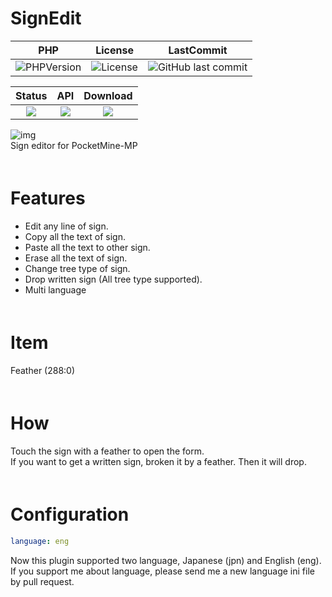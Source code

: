 # SignEdit
|PHP|License|LastCommit|
|:---:|:---:|:---:|
|![PHPVersion](https://img.shields.io/badge/PHP-v8.0-blue?style=flat-square)|![License](https://img.shields.io/github/license/boymelancholy/SignEdit?color=green&style=flat-square)|![GitHub last commit](https://img.shields.io/github/last-commit/boymelancholy/SignEdit?color=purple&style=flat-square)|  

|Status|API|Download|
|:---:|:---:|:---:|
|[![](https://poggit.pmmp.io/shield.state/SignEdit&style=flat-square)](https://poggit.pmmp.io/p/SignEdit)|[![](https://poggit.pmmp.io/shield.api/SignEdit&style=flat-square)](https://poggit.pmmp.io/p/SignEdit)|[![](https://poggit.pmmp.io/shield.dl.total/SignEdit&style=flat-square)](https://poggit.pmmp.io/p/SignEdit)|

![img](https://github.com/boymelancholy/boymelancholy.github.io/blob/master/images/project/signedit/banner.png?raw=true)  
Sign editor for PocketMine-MP  
ㅤ  

# Features
- Edit any line of sign.
- Copy all the text of sign.
- Paste all the text to other sign.
- Erase all the text of sign.
- Change tree type of sign.
- Drop written sign (All tree type supported).
- Multi language  
ㅤ  

# Item
Feather (288:0)  
ㅤ  

# How
Touch the sign with a feather to open the form.  
If you want to get a written sign, broken it by a feather. Then it will drop.  
ㅤ  

# Configuration
```yaml
language: eng
```
Now this plugin supported two language, Japanese (jpn) and English (eng).  
If you support me about language, please send me a new language ini file by pull request.
